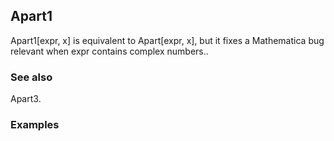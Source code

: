 ##  Apart1 

Apart1[expr, x] is equivalent to Apart[expr, x], but it fixes a Mathematica bug relevant when expr contains complex numbers..

###  See also 

Apart3.

###  Examples 